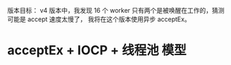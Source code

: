 版本目标：
v4 版本中，我发现 16 个 worker 只有两个是被唤醒在工作的，猜测可能是 accept 速度太慢了，
我将在这个版本使用异步 acceptEx。

# acceptEx + IOCP + 线程池 模型


